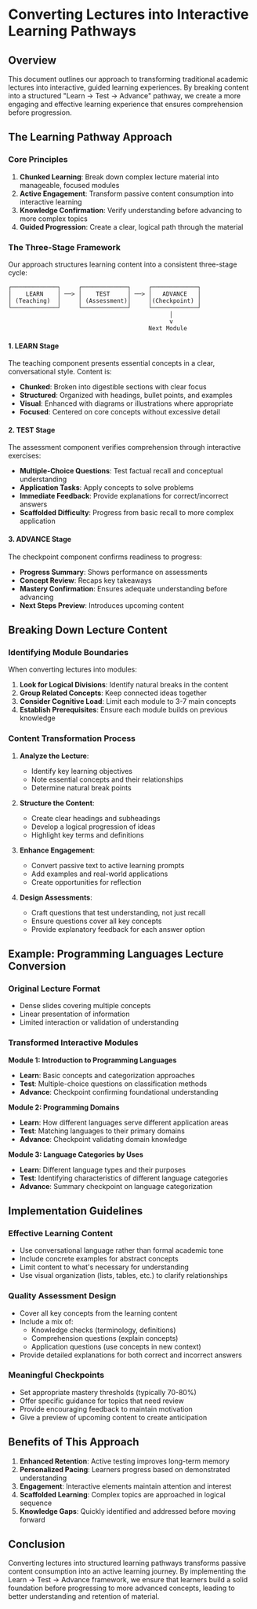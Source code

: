 # Converting Lectures into Interactive Learning Pathways

## Overview

This document outlines our approach to transforming traditional academic lectures into interactive, guided learning experiences. By breaking content into a structured "Learn → Test → Advance" pathway, we create a more engaging and effective learning experience that ensures comprehension before progression.

## The Learning Pathway Approach

### Core Principles

1. **Chunked Learning**: Break down complex lecture material into manageable, focused modules
2. **Active Engagement**: Transform passive content consumption into interactive learning
3. **Knowledge Confirmation**: Verify understanding before advancing to more complex topics
4. **Guided Progression**: Create a clear, logical path through the material

### The Three-Stage Framework

Our approach structures learning content into a consistent three-stage cycle:

```
┌─────────────┐     ┌─────────────┐     ┌─────────────┐
│    LEARN    │ ──> │    TEST     │ ──> │   ADVANCE   │
│ (Teaching)  │     │ (Assessment)│     │(Checkpoint) │
└─────────────┘     └─────────────┘     └─────────────┘
                                              │
                                              v
                                        Next Module
```

#### 1. LEARN Stage

The teaching component presents essential concepts in a clear, conversational style. Content is:

- **Chunked**: Broken into digestible sections with clear focus
- **Structured**: Organized with headings, bullet points, and examples
- **Visual**: Enhanced with diagrams or illustrations where appropriate
- **Focused**: Centered on core concepts without excessive detail

#### 2. TEST Stage

The assessment component verifies comprehension through interactive exercises:

- **Multiple-Choice Questions**: Test factual recall and conceptual understanding
- **Application Tasks**: Apply concepts to solve problems
- **Immediate Feedback**: Provide explanations for correct/incorrect answers
- **Scaffolded Difficulty**: Progress from basic recall to more complex application

#### 3. ADVANCE Stage

The checkpoint component confirms readiness to progress:

- **Progress Summary**: Shows performance on assessments
- **Concept Review**: Recaps key takeaways
- **Mastery Confirmation**: Ensures adequate understanding before advancing
- **Next Steps Preview**: Introduces upcoming content

## Breaking Down Lecture Content

### Identifying Module Boundaries

When converting lectures into modules:

1. **Look for Logical Divisions**: Identify natural breaks in the content
2. **Group Related Concepts**: Keep connected ideas together
3. **Consider Cognitive Load**: Limit each module to 3-7 main concepts
4. **Establish Prerequisites**: Ensure each module builds on previous knowledge

### Content Transformation Process

1. **Analyze the Lecture**:
   - Identify key learning objectives
   - Note essential concepts and their relationships
   - Determine natural break points

2. **Structure the Content**:
   - Create clear headings and subheadings
   - Develop a logical progression of ideas
   - Highlight key terms and definitions

3. **Enhance Engagement**:
   - Convert passive text to active learning prompts
   - Add examples and real-world applications
   - Create opportunities for reflection

4. **Design Assessments**:
   - Craft questions that test understanding, not just recall
   - Ensure questions cover all key concepts
   - Provide explanatory feedback for each answer option

## Example: Programming Languages Lecture Conversion

### Original Lecture Format
- Dense slides covering multiple concepts
- Linear presentation of information
- Limited interaction or validation of understanding

### Transformed Interactive Modules

**Module 1: Introduction to Programming Languages**
- **Learn**: Basic concepts and categorization approaches
- **Test**: Multiple-choice questions on classification methods
- **Advance**: Checkpoint confirming foundational understanding

**Module 2: Programming Domains**
- **Learn**: How different languages serve different application areas
- **Test**: Matching languages to their primary domains
- **Advance**: Checkpoint validating domain knowledge

**Module 3: Language Categories by Uses**
- **Learn**: Different language types and their purposes
- **Test**: Identifying characteristics of different language categories
- **Advance**: Summary checkpoint on language categorization

## Implementation Guidelines

### Effective Learning Content

- Use conversational language rather than formal academic tone
- Include concrete examples for abstract concepts
- Limit content to what's necessary for understanding
- Use visual organization (lists, tables, etc.) to clarify relationships

### Quality Assessment Design

- Cover all key concepts from the learning content
- Include a mix of:
  - Knowledge checks (terminology, definitions)
  - Comprehension questions (explain concepts)
  - Application questions (use concepts in new context)
- Provide detailed explanations for both correct and incorrect answers

### Meaningful Checkpoints

- Set appropriate mastery thresholds (typically 70-80%)
- Offer specific guidance for topics that need review
- Provide encouraging feedback to maintain motivation
- Give a preview of upcoming content to create anticipation

## Benefits of This Approach

1. **Enhanced Retention**: Active testing improves long-term memory
2. **Personalized Pacing**: Learners progress based on demonstrated understanding
3. **Engagement**: Interactive elements maintain attention and interest
4. **Scaffolded Learning**: Complex topics are approached in logical sequence
5. **Knowledge Gaps**: Quickly identified and addressed before moving forward

## Conclusion

Converting lectures into structured learning pathways transforms passive content consumption into an active learning journey. By implementing the Learn → Test → Advance framework, we ensure that learners build a solid foundation before progressing to more advanced concepts, leading to better understanding and retention of material.
